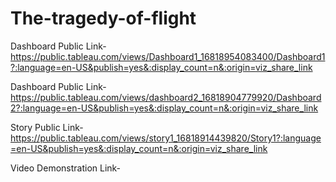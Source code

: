 # The-tragedy-of-flight


Dashboard Public Link-https://public.tableau.com/views/Dashboard1_16818954083400/Dashboard1?:language=en-US&publish=yes&:display_count=n&:origin=viz_share_link

Dashboard Public Link-https://public.tableau.com/views/dashboard2_16818904779920/Dashboard2?:language=en-US&publish=yes&:display_count=n&:origin=viz_share_link

Story Public Link-https://public.tableau.com/views/story1_16818914439820/Story1?:language=en-US&publish=yes&:display_count=n&:origin=viz_share_link

Video Demonstration Link-
